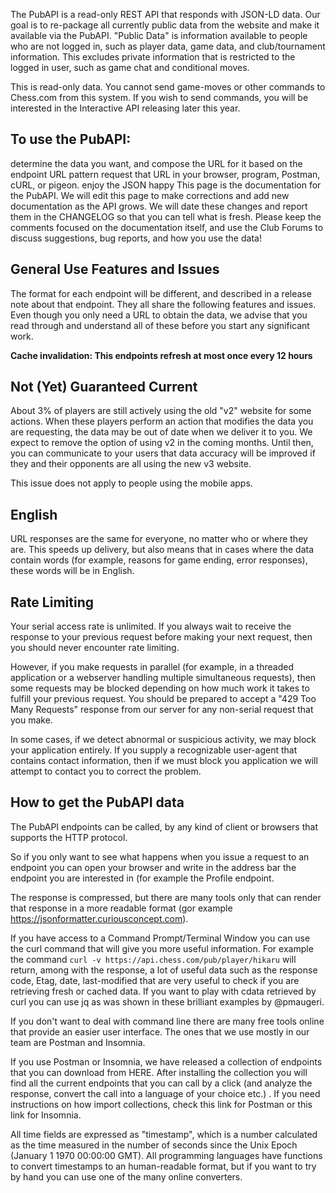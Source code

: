 The PubAPI is a read-only REST API that responds with JSON-LD data. Our goal is to re-package all currently public data from the website and make it available via the PubAPI. "Public Data" is information available to people who are not logged in, such as player data, game data, and club/tournament information. This excludes private information that is restricted to the logged in user, such as game chat and conditional moves.

This is read-only data. You cannot send game-moves or other commands to Chess.com from this system. If you wish to send commands, you will be interested in the Interactive API releasing later this year.

## To use the PubAPI:

determine the data you want, and compose the URL for it based on the endpoint URL pattern
request that URL in your browser, program, Postman, cURL, or pigeon.
enjoy the JSON happy
This page is the documentation for the PubAPI. We will edit this page to make corrections and add new documentation as the API grows. We will date these changes and report them in the CHANGELOG so that you can tell what is fresh. Please keep the comments focused on the documentation itself, and use the Club Forums to discuss suggestions, bug reports, and how you use the data!

## General Use Features and Issues
The format for each endpoint will be different, and described in a release note about that endpoint. They all share the following features and issues. Even though you only need a URL to obtain the data, we advise that you read through and understand all of these before you start any significant work.

**Cache invalidation: This endpoints refresh at most once every 12 hours**


## Not (Yet) Guaranteed Current
About 3% of players are still actively using the old "v2" website for some actions. When these players perform an action that modifies the data you are requesting, the data may be out of date when we deliver it to you. We expect to remove the option of using v2 in the coming months. Until then, you can communicate to your users that data accuracy will be improved if they and their opponents are all using the new v3 website.

This issue does not apply to people using the mobile apps.


## English
URL responses are the same for everyone, no matter who or where they are. This speeds up delivery, but also means that in cases where the data contain words (for example, reasons for game ending, error responses), these words will be in English.


## Rate Limiting
Your serial access rate is unlimited. If you always wait to receive the response to your previous request before making your next request, then you should never encounter rate limiting.

However, if you make requests in parallel (for example, in a threaded application or a webserver handling multiple simultaneous requests), then some requests may be blocked depending on how much work it takes to fulfill your previous request. You should be prepared to accept a "429 Too Many Requests" response from our server for any non-serial request that you make.

In some cases, if we detect abnormal or suspicious activity, we may block your application entirely. If you supply a recognizable user-agent that contains contact information, then if we must block you application we will attempt to contact you to correct the problem.


## How to get the PubAPI data
The PubAPI endpoints can be called, by any kind of client or browsers that supports the HTTP protocol.

So if you only want to see what happens when you issue a request to an endpoint you can open your browser and write in the address bar the endpoint you are interested in (for example the Profile endpoint.

The response is compressed, but there are many tools only that can render that response in a more readable format (gor example https://jsonformatter.curiousconcept.com).

If you have access to a Command Prompt/Terminal Window you can use the curl command that will give you more useful information.
For example the command `curl -v https://api.chess.com/pub/player/hikaru` will return, among with the response, a lot of useful data such as the response code, Etag, date, last-modified that are very useful to check if you are retrieving fresh or cached data.
If you want to play with cdata retrieved by curl you can use jq as was shown in these brilliant examples by @pmaugeri.

If you don't want to deal with command line there are many free tools online that provide an easier user interface. The ones that we use mostly in our team are Postman and Insomnia.

If you use Postman or Insomnia, we have released a collection of endpoints that you can download from HERE. After installing the collection you will find all the current endpoints that you can call by a click (and analyze the response, convert the call into a language of your choice etc.) . If you need instructions on how import collections, check this link for Postman or this link for Insomnia.

All time fields are expressed as "timestamp", which is a number calculated as the time measured in the number of seconds since the Unix Epoch (January 1 1970 00:00:00 GMT). All programming languages have functions to convert timestamps to an human-readable format, but if you want to try by hand you can use one of the many online converters.
